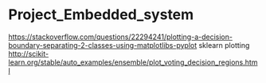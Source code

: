 # Project_Embedded_system
https://stackoverflow.com/questions/22294241/plotting-a-decision-boundary-separating-2-classes-using-matplotlibs-pyplot
sklearn plotting 
http://scikit-learn.org/stable/auto_examples/ensemble/plot_voting_decision_regions.html
